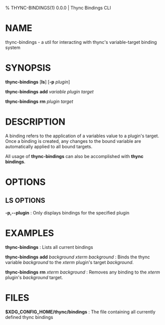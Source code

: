 % THYNC-BINDINGS(1) 0.0.0 | Thync Bindings CLI

# NAME

thync-bindings - a util for interacting with thync's variable-target binding system

# SYNOPSIS

**thync-bindings** \[**ls**\] \[**-p** _plugin_\]

**thync-bindings** **add** _variable_ _plugin_ _target_

**thync-bindings** **rm** _plugin_ _target_

# DESCRIPTION

A binding refers to the application of a variables value to a plugin's target. Once a binding is created, any changes to the bound variable are automatically applied to all bound targets.

All usage of **thync-bindings** can also be accomplished with **thync bindings**.

# OPTIONS

## LS OPTIONS

**-p,--plugin**
: Only displays bindings for the specified plugin

# EXAMPLES

**thync-bindings**
: Lists all current bindings

**thync-bindings** **add** _background_ _xterm_ _background_
: Binds the thync variable _background_ to the _xterm_ plugin's target _background_.

**thync-bindings** **rm** _xterm_ _background_
: Removes any binding to the _xterm_ plugin's _background_ target.

# FILES

**$XDG_CONFIG_HOME/thync/bindings**
: The file containing all currently defined thync bindings

